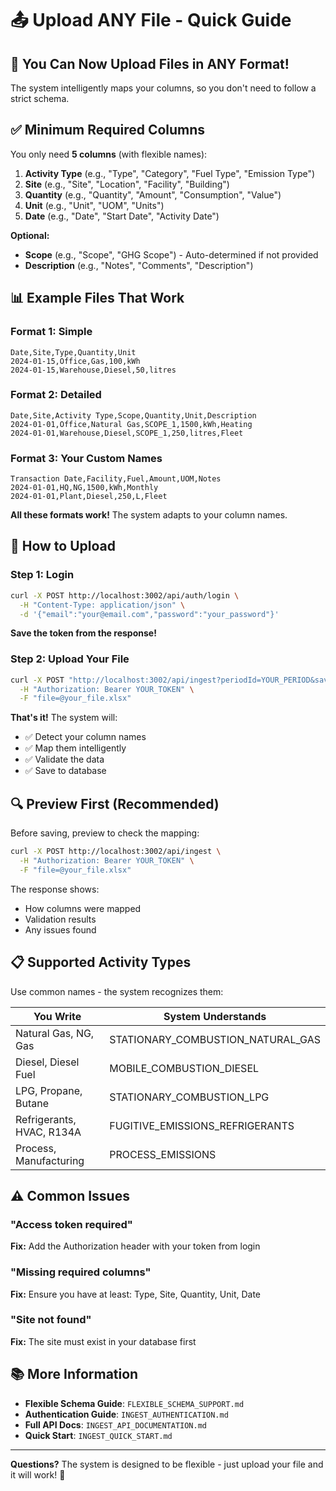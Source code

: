 # 📤 Upload ANY File - Quick Guide

## 🎉 You Can Now Upload Files in ANY Format!

The system intelligently maps your columns, so you don't need to follow a strict schema.

## ✅ Minimum Required Columns

You only need **5 columns** (with flexible names):

1. **Activity Type** (e.g., "Type", "Category", "Fuel Type", "Emission Type")
2. **Site** (e.g., "Site", "Location", "Facility", "Building")
3. **Quantity** (e.g., "Quantity", "Amount", "Consumption", "Value")
4. **Unit** (e.g., "Unit", "UOM", "Units")
5. **Date** (e.g., "Date", "Start Date", "Activity Date")

**Optional:**
- **Scope** (e.g., "Scope", "GHG Scope") - Auto-determined if not provided
- **Description** (e.g., "Notes", "Comments", "Description")

## 📊 Example Files That Work

### Format 1: Simple
```csv
Date,Site,Type,Quantity,Unit
2024-01-15,Office,Gas,100,kWh
2024-01-15,Warehouse,Diesel,50,litres
```

### Format 2: Detailed
```csv
Date,Site,Activity Type,Scope,Quantity,Unit,Description
2024-01-01,Office,Natural Gas,SCOPE_1,1500,kWh,Heating
2024-01-01,Warehouse,Diesel,SCOPE_1,250,litres,Fleet
```

### Format 3: Your Custom Names
```csv
Transaction Date,Facility,Fuel,Amount,UOM,Notes
2024-01-01,HQ,NG,1500,kWh,Monthly
2024-01-01,Plant,Diesel,250,L,Fleet
```

**All these formats work!** The system adapts to your column names.

## 🚀 How to Upload

### Step 1: Login
```bash
curl -X POST http://localhost:3002/api/auth/login \
  -H "Content-Type: application/json" \
  -d '{"email":"your@email.com","password":"your_password"}'
```

**Save the token from the response!**

### Step 2: Upload Your File
```bash
curl -X POST "http://localhost:3002/api/ingest?periodId=YOUR_PERIOD&save=true" \
  -H "Authorization: Bearer YOUR_TOKEN" \
  -F "file=@your_file.xlsx"
```

**That's it!** The system will:
- ✅ Detect your column names
- ✅ Map them intelligently
- ✅ Validate the data
- ✅ Save to database

## 🔍 Preview First (Recommended)

Before saving, preview to check the mapping:

```bash
curl -X POST http://localhost:3002/api/ingest \
  -H "Authorization: Bearer YOUR_TOKEN" \
  -F "file=@your_file.xlsx"
```

The response shows:
- How columns were mapped
- Validation results
- Any issues found

## 📋 Supported Activity Types

Use common names - the system recognizes them:

| You Write | System Understands |
|-----------|-------------------|
| Natural Gas, NG, Gas | STATIONARY_COMBUSTION_NATURAL_GAS |
| Diesel, Diesel Fuel | MOBILE_COMBUSTION_DIESEL |
| LPG, Propane, Butane | STATIONARY_COMBUSTION_LPG |
| Refrigerants, HVAC, R134A | FUGITIVE_EMISSIONS_REFRIGERANTS |
| Process, Manufacturing | PROCESS_EMISSIONS |

## ⚠️ Common Issues

### "Access token required"
**Fix:** Add the Authorization header with your token from login

### "Missing required columns"
**Fix:** Ensure you have at least: Type, Site, Quantity, Unit, Date

### "Site not found"
**Fix:** The site must exist in your database first

## 📚 More Information

- **Flexible Schema Guide**: `FLEXIBLE_SCHEMA_SUPPORT.md`
- **Authentication Guide**: `INGEST_AUTHENTICATION.md`
- **Full API Docs**: `INGEST_API_DOCUMENTATION.md`
- **Quick Start**: `INGEST_QUICK_START.md`

---

**Questions?** The system is designed to be flexible - just upload your file and it will work! 🎉
